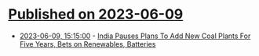 # [Published on 2023-06-09](index.md)

* [2023-06-09, 15:15:00](https://news.slashdot.org/story/23/06/09/0321246/india-pauses-plans-to-add-new-coal-plants-for-five-years-bets-on-renewables-batteries?utm_source=rss1.0mainlinkanon&utm_medium=feed) - [India Pauses Plans To Add New Coal Plants For Five Years, Bets on Renewables, Batteries](https://news.slashdot.org/story/23/06/09/0321246/india-pauses-plans-to-add-new-coal-plants-for-five-years-bets-on-renewables-batteries?utm_source=rss1.0mainlinkanon&utm_medium=feed)
